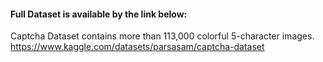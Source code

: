 
#### Full Dataset is available by the link below: 

Captcha Dataset contains more than 113,000 colorful 5-character images.
https://www.kaggle.com/datasets/parsasam/captcha-dataset
